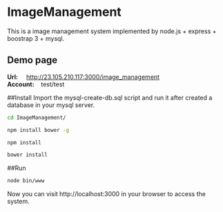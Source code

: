 # ImageManagement
This is a image management system implemented by node.js + express + boostrap 3 + mysql.

## Demo page
<b>Url:</b> &nbsp;&nbsp;&nbsp;    http://23.105.210.117:3000/image_management<br>
<b>Account:</b> &nbsp;&nbsp;&nbsp;test/test

##Install
Import the mysql-create-db.sql script and run it after created a database in your mysql server.<br>
```sh
cd ImageManagement/
```
```sh
npm install bower -g
```
```sh
npm install
```
```sh
bower install
```

##Run
```sh
node bin/www
```

Now you can visit http://localhost:3000 in your browser to access the system.